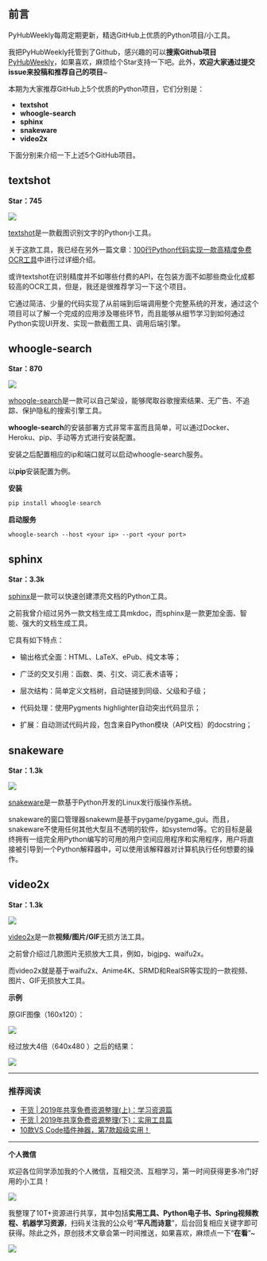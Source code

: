 ## 前言

PyHubWeekly每周定期更新，精选GitHub上优质的Python项目/小工具。

我把PyHubWeekly托管到了Github，感兴趣的可以**搜索Github项目**[PyHubWeekly](https://github.com/Jackpopc/PyHubWeekly "**PyHubWeekly**")，如果喜欢，麻烦给个Star支持一下吧。此外，**欢迎大家通过提交issue来投稿和推荐自己的项目**~

本期为大家推荐GitHub上5个优质的Python项目，它们分别是：

- **textshot**
- **whoogle-search** 
- **sphinx**
- **snakeware**
- **video2x**

下面分别来介绍一下上述5个GitHub项目。

## textshot

**Star：745**

![](https://imgkr.cn-bj.ufileos.com/51526378-ff29-4a6c-b34e-c4dc47e3b64e.gif)


[textshot](https://github.com/ianzhao05/textshot "**textshot**")是一款截图识别文字的Python小工具。

关于这款工具，我已经在另外一篇文章：[100行Python代码实现一款高精度免费OCR工具](https://mp.weixin.qq.com/s?__biz=MzI0NTM1MzA2Mw==&mid=2247485506&idx=1&sn=fbc96c178db365929a68f04a8314bfd3&chksm=e94e974ade391e5c63b9f6bb7300f8b6eba288a7dc088253b68dd139f2dd2b1b3d76b024591c&token=664463365&lang=zh_CN#rd)中进行过详细介绍。

或许textshot在识别精度并不如哪些付费的API，在包装方面不如那些商业化成都较高的OCR工具，但是，我还是很推荐学习一下这个项目。

它通过简洁、少量的代码实现了从前端到后端调用整个完整系统的开发，通过这个项目可以了解一个完成的应用涉及哪些环节，而且能够从细节学习到如何通过Python实现UI开发、实现一款截图工具、调用后端引擎。

## whoogle-search

**Star：870**


![](https://imgkr.cn-bj.ufileos.com/7ac08fa9-4c13-42fd-8925-d73d74ee47e5.png)


[whoogle-search](https://github.com/benbusby/whoogle-search "**whoogle-search**")是一款可以自己架设，能够爬取谷歌搜索结果、无广告、不追踪、保护隐私的搜索引擎工具。

**whoogle-search**的安装部署方式非常丰富而且简单，可以通过Docker、Heroku、pip、手动等方式进行安装配置。

安装之后配置相应的ip和端口就可以启动whoogle-search服务。

以**pip**安装配置为例。

**安装**

```python
pip install whoogle-search
```

**启动服务**

```shell
whoogle-search --host <your ip> --port <your port>
```

## sphinx

**Star：3.3k**

[sphinx](https://github.com/sphinx-doc/sphinx "**sphinx**")是一款可以快速创建漂亮文档的Python工具。

之前我曾介绍过另外一款文档生成工具mkdoc，而sphinx是一款更加全面、智能、强大的文档生成工具。

它具有如下特点：

- 输出格式全面：HTML、LaTeX、ePub、纯文本等；

- 广泛的交叉引用：函数、类、引文、词汇表术语等；

- 层次结构：简单定义文档树，自动链接到同级、父级和子级；

- 代码处理：使用Pygments highlighter自动突出代码显示；

- 扩展：自动测试代码片段，包含来自Python模块（API文档）的docstring；

## snakeware

**Star：1.3k**


![](https://imgkr.cn-bj.ufileos.com/ae91b714-4220-4b51-96a4-7137a8bf0bb1.png)


[snakeware](https://github.com/joshiemoore/snakeware "**snakeware**")是一款基于Python开发的Linux发行版操作系统。

snakeware的窗口管理器snakewm是基于pygame/pygame_gui。而且，snakeware不使用任何其他大型且不透明的软件，如systemd等。它的目标是最终拥有一组完全用Python编写的可用的用户空间应用程序和实用程序，用户将直接被引导到一个Python解释器中，可以使用该解释器对计算机执行任何想要的操作。

## video2x

**Star：1.3k**

![](https://imgkr.cn-bj.ufileos.com/6cb591a2-bfe1-4f19-86b5-5056c6baadba.png)

[video2x](https://github.com/k4yt3x/video2x "**video2x**")是一款**视频/图片/GIF**无损方法工具。

之前曾介绍过几款图片无损放大工具，例如，bigjpg、waifu2x。

而video2x就是基于waifu2x、Anime4K、SRMD和RealSR等实现的一款视频、图片、GIF无损放大工具。

**示例**

原GIF图像（160x120）：

![](https://imgkr.cn-bj.ufileos.com/f7b4b9f4-4939-4b7c-9a55-a5299dc4c090.gif)

经过放大4倍（640x480 ）之后的结果：

![](https://imgkr.cn-bj.ufileos.com/b1df0337-3649-46ad-990f-c8b656a68469.gif)

------

### **推荐阅读**

- [干货 | 2019年共享免费资源整理(上)：学习资源篇](https://mp.weixin.qq.com/s?__biz=MzI0NTM1MzA2Mw==&mid=2247484955&idx=1&sn=fa9827493c135096729fac6cd8b54fb2&chksm=e94e9913de391005dc83393528bef4530875108a2fc5fbe0e9de0da87a96a4b146621288f7f8&token=2025215714&lang=zh_CN&scene=21#wechat_redirect)
- [干货 | 2019年共享免费资源整理(下)：实用工具篇](https://mp.weixin.qq.com/s?__biz=MzI0NTM1MzA2Mw==&mid=2247484959&idx=1&sn=628c532c9504cbdb17bcd75fee354292&chksm=e94e9917de391001c367b78cedc19276a398c8675e9c9b5c590d02e90efdd1fc5f2e3e816db9&token=2025215714&lang=zh_CN&scene=21#wechat_redirect)
- [10款VS Code插件神器，第7款超级实用！](https://mp.weixin.qq.com/s?__biz=MzI0NTM1MzA2Mw==&mid=2247485027&idx=1&sn=be4c1275f350c9bc1ddd43b793088647&chksm=e94e996bde39107d6076a95ddcfd9c4bb5cd212363cd0138f6a8906a724da956878b012af6cc&token=1472831505&lang=zh_CN&scene=21#wechat_redirect)

---

**个人微信**

欢迎各位同学添加我的个人微信，互相交流、互相学习，第一时间获得更多冷门好用的小工具！


![](https://imgkr.cn-bj.ufileos.com/7310b2b1-3b60-4c62-bdd2-2d3b6414e3c8.png)

我整理了10T+资源进行共享，其中包括**实用工具、Python电子书、Spring视频教程、机器学习资源**，扫码关注我的公众号“**平凡而诗意**”，后台回复相应关键字即可获得。除此之外，原创技术文章会第一时间推送，如果喜欢，麻烦点一下“**在看**”~


![](https://imgkr.cn-bj.ufileos.com/32d5c0b0-7012-4353-825e-ffb216b12d3b.png)



